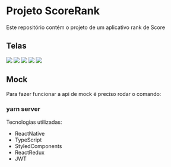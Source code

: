 # Projeto ScoreRank

Este repositório contém o projeto de um aplicativo rank de Score

## Telas
![](./screen/ss1.png)
![](./screen/ss2.png)
![](./screen/ss3.png)
![](./screen/ss4.png)
![](./screen/ss5.png)

## Mock

Para fazer funcionar a api de mock é preciso rodar o comando:

### yarn server


Tecnologias utilizadas:

 - ReactNative
 - TypeScript
 - StyledComponents
 - ReactRedux
 - JWT